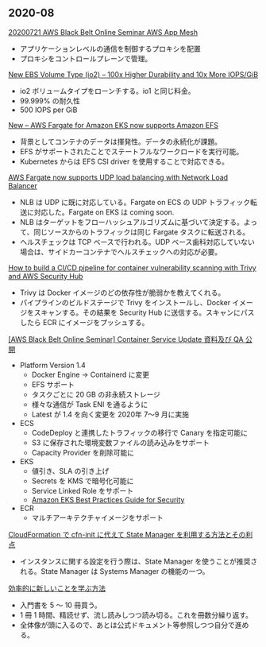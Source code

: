 
## 2020-08

[20200721 AWS Black Belt Online Seminar AWS App Mesh](https://www.slideshare.net/AmazonWebServicesJapan/20200721-aws-black-belt-online-seminar-aws-app-mesh)

* アプリケーションレベルの通信を制御するプロキシを配置
* プロキシをコントロールプレーンで管理。


[New EBS Volume Type (io2) – 100x Higher Durability and 10x More IOPS/GiB](https://aws.amazon.com/jp/blogs/aws/new-ebs-volume-type-io2-more-iops-gib-higher-durability/)

* io2 ボリュームタイプをローンチする。io1 と同じ料金。
* 99.999% の耐久性
* 500 IOPS per GiB


[New – AWS Fargate for Amazon EKS now supports Amazon EFS](https://aws.amazon.com/jp/blogs/aws/new-aws-fargate-for-amazon-eks-now-supports-amazon-efs/)

* 背景としてコンテナのデータは揮発性。データの永続化が課題。
* EFS がサポートされたことでステートフルなワークロードを実行可能。
* Kubernetes からは EFS CSI driver を使用することで対応できる。 

[AWS Fargate now supports UDP load balancing with Network Load Balancer](https://aws.amazon.com/jp/blogs/containers/aws-fargate-now-supports-udp-load-balancing-with-network-load-balancer/)

* NLB は UDP に既に対応している。Fargate on ECS の UDP トラフィック転送に対応した。Fargate on EKS は coming soon.
* NLB はターゲットをフローハッシュアルゴリズムに基づいて決定する。よって、同じソースからのトラフィックは同じ Fargate タスクに転送される。
* ヘルスチェックは TCP ベースで行われる。UDP ベース歯科対応していない場合は、サイドカーコンテナでヘルスチェックへの対応が必要。


[How to build a CI/CD pipeline for container vulnerability scanning with Trivy and AWS Security Hub](https://aws.amazon.com/jp/blogs/security/how-to-build-ci-cd-pipeline-container-vulnerability-scanning-trivy-and-aws-security-hub/)

* Trivy は Docker イメージのどの依存性が脆弱かを教えてくれる。
* パイプラインのビルドステージで Trivy をインストールし、Docker イメージをスキャンする。その結果を Security Hub に送信する。スキャンにパスしたら ECR にイメージをプッシュする。


[[AWS Black Belt Online Seminar] Container Service Update 資料及び QA 公開](https://www.slideshare.net/AmazonWebServicesJapan/20200624-aws-black-belt-online-seminar-container-services-update)

* Platform Version 1.4
  * Docker Engine → Containerd に変更
  * EFS サポート
  * タスクごとに 20 GB の非永続ストレージ
  * 様々な通信が Task ENI を通るように
  * Latest が 1.4 を向く変更を 2020年 7〜9 月に実施
* ECS
  * CodeDeploy と連携したトラフィックの移行で Canary を指定可能に
  * S3 に保存された環境変数ファイルの読み込みをサポート
  * Capacity Provider を削除可能に
* EKS
  * 値引き、SLA の引き上げ
  * Secrets を KMS で暗号化可能に
  * Service Linked Role をサポート
  * [Amazon EKS Best Practices Guide for Security](https://aws.github.io/aws-eks-best-practices/)
* ECR
  * マルチアーキテクチャイメージをサポート

[CloudFormation で cfn-init に代えて State Manager を利用する方法とその利点](https://aws.amazon.com/jp/blogs/news/using-state-manager-over-cfn-init-in-cloudformation-and-its-benefits/)

* インスタンスに関する設定を行う際は、State Manager を使うことが推奨される。State Manager は Systems Manager の機能の一つ。


[効率的に新しいことを学ぶ方法](https://kentarokuribayashi.com/journal/2020/07/31/2020-07-31-003804)

* 入門書を 5 〜 10 冊買う。
* 1 冊 1 時間、精読せず、流し読みしつつ読み切る。これを冊数分繰り返す。
* 全体像が頭に入るので、あとは公式ドキュメント等参照しつつ自分で進める。




